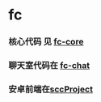 # fc

###  核心代码 见 [fc-core](https://github.com/Sujia2019/fc/tree/master/fc-core)

###  聊天室代码在 [fc-chat](https://github.com/Sujia2019/fc/tree/master/fc-chat)

###  安卓前端在[sccProject](https://github.com/Sujia2019/sccProject)
